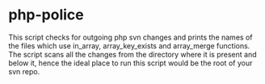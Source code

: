 php-police
==========

This script checks for outgoing php svn changes and prints the names of the files which use in_array, array_key_exists and array_merge functions. The script scans all the changes from the directory where it is present and below it, hence the ideal place to run this script would be the root of your svn repo.